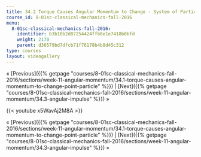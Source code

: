 ```yaml
---
title: 34.2 Torque Causes Angular Momentum to Change - System of Particles
course_id: 8-01sc-classical-mechanics-fall-2016
menu:
  8-01sc-classical-mechanics-fall-2016:
    identifier: b3b10b2d87254424ffb8e1e7418b0bfd
    weight: 2170
    parent: d36579bd7dfcb71f76178b4b8d45c312
type: courses
layout: videogallery
---
```

« [Previous]({{% getpage "courses/8-01sc-classical-mechanics-fall-2016/sections/week-11-angular-momentum/34.1-torque-causes-angular-momentum-to-change-point-particle" %}}) | [Next]({{% getpage "courses/8-01sc-classical-mechanics-fall-2016/sections/week-11-angular-momentum/34.3-angular-impulse" %}}) »

{{< youtube x5WavAj2M8A >}}

« [Previous]({{% getpage "courses/8-01sc-classical-mechanics-fall-2016/sections/week-11-angular-momentum/34.1-torque-causes-angular-momentum-to-change-point-particle" %}}) | [Next]({{% getpage "courses/8-01sc-classical-mechanics-fall-2016/sections/week-11-angular-momentum/34.3-angular-impulse" %}}) »